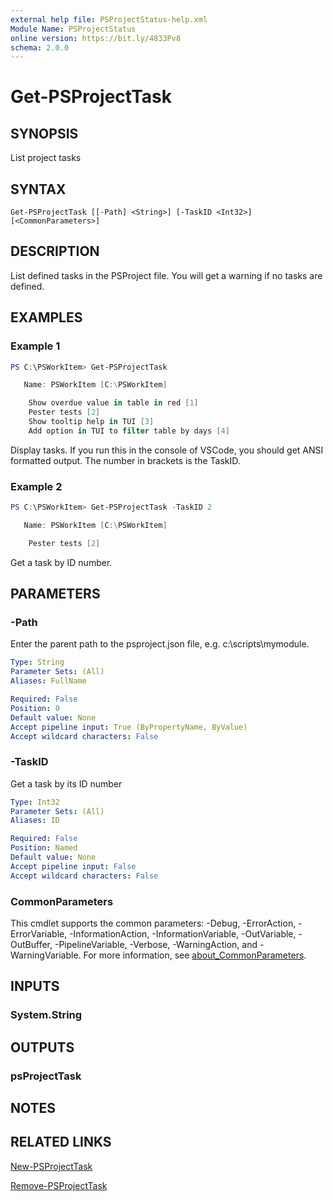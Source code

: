 ```yaml
---
external help file: PSProjectStatus-help.xml
Module Name: PSProjectStatus
online version: https://bit.ly/4833Pv8
schema: 2.0.0
---
```


# Get-PSProjectTask

## SYNOPSIS

List project tasks

## SYNTAX

```
Get-PSProjectTask [[-Path] <String>] [-TaskID <Int32>] [<CommonParameters>]
```

## DESCRIPTION

List defined tasks in the PSProject file. You will get a warning if no tasks are defined.

## EXAMPLES

### Example 1

```powershell
PS C:\PSWorkItem> Get-PSProjectTask

   Name: PSWorkItem [C:\PSWorkItem]

    Show overdue value in table in red [1]
    Pester tests [2]
    Show tooltip help in TUI [3]
    Add option in TUI to filter table by days [4]
```

Display tasks. If you run this in the console of VSCode, you should get ANSI formatted output. The number in brackets is the TaskID.

### Example 2

```powershell
PS C:\PSWorkItem> Get-PSProjectTask -TaskID 2

   Name: PSWorkItem [C:\PSWorkItem]

    Pester tests [2]
```

Get a task by ID number.

## PARAMETERS

### -Path
Enter the parent path to the psproject.json file, e.g.
c:\scripts\mymodule.

```yaml
Type: String
Parameter Sets: (All)
Aliases: FullName

Required: False
Position: 0
Default value: None
Accept pipeline input: True (ByPropertyName, ByValue)
Accept wildcard characters: False
```

### -TaskID
Get a task by its ID number

```yaml
Type: Int32
Parameter Sets: (All)
Aliases: ID

Required: False
Position: Named
Default value: None
Accept pipeline input: False
Accept wildcard characters: False
```

### CommonParameters
This cmdlet supports the common parameters: -Debug, -ErrorAction, -ErrorVariable, -InformationAction, -InformationVariable, -OutVariable, -OutBuffer, -PipelineVariable, -Verbose, -WarningAction, and -WarningVariable. For more information, see [about_CommonParameters](http://go.microsoft.com/fwlink/?LinkID=113216).

## INPUTS

### System.String

## OUTPUTS

### psProjectTask

## NOTES

## RELATED LINKS

[New-PSProjectTask](New-PSProjectTask.md)

[Remove-PSProjectTask](Remove-PSProjectTask.md)
